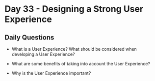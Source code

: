 # Day 33 - Designing a Strong User Experience

## Daily Questions

- What is a User Experience? What should be considered when developing a User Experience?

- What are some benefits of taking into account the User Experience?

- Why is the User Experience important?